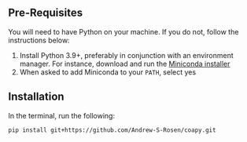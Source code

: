 ## Pre-Requisites

You will need to have Python on your machine. If you do not, follow the instructions below:

1. Install Python 3.9+, preferably in conjunction with an environment manager. For instance, download and run the [Miniconda installer](https://docs.conda.io/en/latest/miniconda.html)
2. When asked to add Miniconda to your `PATH`, select yes

## Installation

In the terminal, run the following:

```bash
pip install git+https://github.com/Andrew-S-Rosen/coapy.git
```

